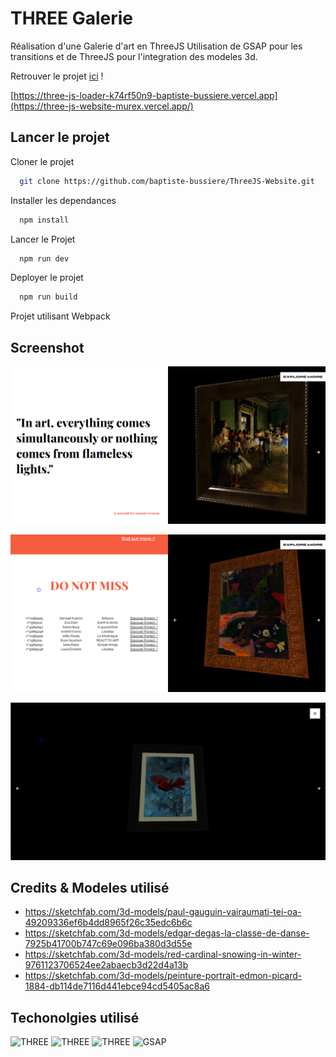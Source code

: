 # THREE Galerie

Réalisation d'une Galerie d'art en ThreeJS
Utilisation de GSAP pour les transitions et de ThreeJS pour l'integration des modeles 3d.

Retrouver le projet [ici](https://three-js-loader-k74rf50n9-baptiste-bussiere.vercel.app) ! 

[https://three-js-loader-k74rf50n9-baptiste-bussiere.vercel.app](https://three-js-website-murex.vercel.app/)

## Lancer le projet


Cloner le projet 

```bash
  git clone https://github.com/baptiste-bussiere/ThreeJS-Website.git
```


Installer les dependances

```bash
  npm install
```

Lancer le Projet

```bash
  npm run dev
```


Deployer le projet

```bash
  npm run build
```

Projet utilisant Webpack


## Screenshot
![App Screenshot](https://github.com/baptiste-bussiere/ThreeJS-Website/blob/main/screenshots/1.png)


![App Screenshot](https://github.com/baptiste-bussiere/ThreeJS-Website/blob/main/screenshots/2.png)


![App Screenshot](https://github.com/baptiste-bussiere/ThreeJS-Website/blob/main/screenshots/3.png)
## Credits & Modeles utilisé

- https://sketchfab.com/3d-models/paul-gauguin-vairaumati-tei-oa-49209336ef6b4dd8965f26c35edc6b6c
- https://sketchfab.com/3d-models/edgar-degas-la-classe-de-danse-7925b41700b747c69e096ba380d3d55e
- https://sketchfab.com/3d-models/red-cardinal-snowing-in-winter-9761123706524ee2abaecb3d22d4a13b
- https://sketchfab.com/3d-models/peinture-portrait-edmon-picard-1884-db114de7116d441ebce94cd5405ac8a6


## Techonolgies utilisé

![THREE](https://img.shields.io/badge/-ThreeJS-000000?logo=three.js&logoColor=white&style=flat-square)
![THREE](https://img.shields.io/badge/-WEBGL-990000?logo=webgl&logoColor=white&style=flat-square)
![THREE](https://img.shields.io/badge/-SCSS-CC6699?logo=sass&logoColor=white&style=flat-square)
![GSAP](https://img.shields.io/badge/-GSAP-88CE02?logo=greensock&logoColor=black&style=flat-square)

